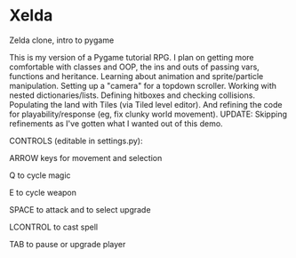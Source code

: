 # Xelda
Zelda clone, intro to pygame

This is my version of a Pygame tutorial RPG. I plan on getting more comfortable
with classes and OOP, the ins and outs of passing vars, functions and heritance.
Learning about animation and sprite/particle manipulation. Setting up a "camera" 
for a topdown scroller. Working with nested dictionaries/lists. Defining hitboxes
and checking collisions. Populating the land with Tiles (via Tiled level editor).
And refining the code for playability/response (eg, fix clunky world movement).
UPDATE: Skipping refinements as I've gotten what I wanted out of this demo.

CONTROLS (editable in settings.py):

ARROW keys for movement and selection

Q to cycle magic

E to cycle weapon

SPACE to attack and to select upgrade

LCONTROL to cast spell

TAB to pause or upgrade player

